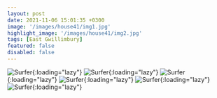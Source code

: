 ```yaml
---
layout: post
date: 2021-11-06 15:01:35 +0300
image: '/images/house41/img1.jpg'
highlight_image: '/images/house41/img2.jpg'
tags: [East Gwillimbury]
featured: false
disabled: false
---
```


![Surfer]({{site.baseurl}}/images/house41/img3.jpg){:loading="lazy"}
![Surfer]({{site.baseurl}}/images/house41/img4.jpg){:loading="lazy"}
![Surfer]({{site.baseurl}}/images/house41/img5.jpg){:loading="lazy"}
![Surfer]({{site.baseurl}}/images/house41/img6.jpg){:loading="lazy"}
![Surfer]({{site.baseurl}}/images/house41/img7.jpg){:loading="lazy"}
![Surfer]({{site.baseurl}}/images/house41/img8.jpg){:loading="lazy"} 